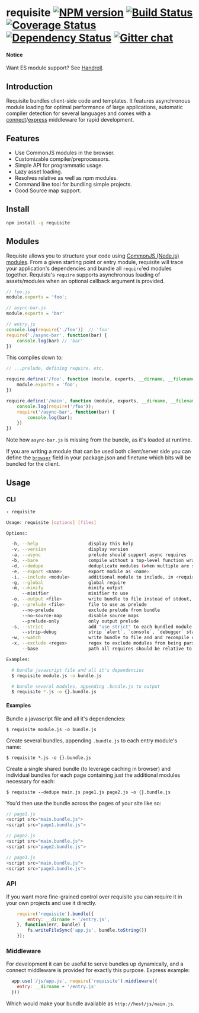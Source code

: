 # requisite [![NPM version][npm-img]][npm-url] [![Build Status][travis-img]][travis-url] [![Coverage Status][coveralls-img]][coveralls-url] [![Dependency Status][dependency-img]][dependency-url] [![Gitter chat][gitter-img]][gitter-url]

#### Notice
Want ES module support? See [Handroll](https://github.com/zeekay/handroll).

## Introduction
Requisite bundles client-side code and templates. It features asynchronous
module loading for optimal performance of large applications, automatic compiler
detection for several languages and comes with a
[connect][connect]/[express][express] middleware for rapid development.

## Features
- Use CommonJS modules in the browser.
- Customizable compiler/preprocessors.
- Simple API for programmatic usage.
- Lazy asset loading.
- Resolves relative as well as npm modules.
- Command line tool for bundling simple projects.
- Good Source map support.

## Install
```bash
npm install -g requisite
```

## Modules
Requiste allows you to structure your code using [CommonJS (Node.js)
modules][commonjs]. From a given starting point or entry module, requisite will
trace your application's dependencies and bundle all `require`'ed modules
together. Requiste's `require` supports asynchronous loading of assets/modules
when an optional callback argument is provided.

```javascript
// foo.js
module.exports = 'foo';

// async-bar.js
module.exports = 'bar'

// entry.js
console.log(require('./foo'))  // 'foo'
require('./async-bar', function(bar) {
    console.log(bar) // 'bar'
})
```

This compiles down to:

```javascript
// ...prelude, defining require, etc.

require.define('/foo', function (module, exports, __dirname, __filename) {
    module.exports = 'foo';
})

require.define('/main', function (module, exports, __dirname, __filename) {
    console.log(require('/foo'));
    require('/async-bar', function(bar) {
        console.log(bar);
    })
})
```

Note how `async-bar.js` is missing from the bundle, as it's loaded at runtime.

If you are writing a module that can be used both client/server side you can
define the [`browser`](browser-field) field in your package.json and finetune which bits will be
bundled for the client.

## Usage
### CLI
```bash
› requisite

Usage: requisite [options] [files]

Options:

  -h, --help                   display this help
  -v, --version                display version
  -a, --async                  prelude should support async requires
  -b, --bare                   compile without a top-level function wrapper
  -d, --dedupe                 deduplicate modules (when multiple are specified)
  -e, --export <name>          export module as <name>
  -i, --include <module>       additional module to include, in <require as>:<path to module> format
  -g, --global                 global require
  -m, --minify                 minify output
      --minifier               minifier to use
  -o, --output <file>          write bundle to file instead of stdout, {} may be used as a placeholder
  -p, --prelude <file>         file to use as prelude
      --no-prelude             exclude prelude from bundle
      --no-source-map          disable source maps
      --prelude-only           only output prelude
  -s, --strict                 add "use strict" to each bundled module
      --strip-debug            strip `alert`, `console`, `debugger` statements
  -w, --watch                  write bundle to file and and recompile on file changes
  -x, --exclude <regex>        regex to exclude modules from being parsed
      --base                   path all requires should be relative to

Examples:

  # bundle javascript file and all it's dependencies
  $ requisite module.js -o bundle.js

  # bundle several modules, appending .bundle.js to output
  $ requisite *.js -o {}.bundle.js
```

#### Examples
Bundle a javascript file and all it's dependencies:
```
$ requisite module.js -o bundle.js
```

Create several bundles, appending `.bundle.js` to each entry module's name:
```
$ requisite *.js -o {}.bundle.js
```

Create a single shared bundle (to leverage caching in browser) and individual
bundles for each page containing just the additional modules necessary for each:
```
$ requisite --dedupe main.js page1.js page2.js -o {}.bundle.js
```

You'd then use the bundle across the pages of your site like so:
```javascript
// page1.js
<script src="main.bundle.js">
<script src="page1.bundle.js">

// page2.js
<script src="main.bundle.js">
<script src="page2.bundle.js">

// page3.js
<script src="main.bundle.js">
<script src="page3.bundle.js">
```

### API
If you want more fine-grained control over requisite you can require it in your
own projects and use it directly.

```javascript
    require('requisite').bundle({
        entry: __dirname + '/entry.js',
    }, function(err, bundle) {
        fs.writeFileSync('app.js', bundle.toString())
    });
```

### Middleware
For development it can be useful to serve bundles up dynamically, and a connect
middleware is provided for exactly this purpose. Express example:

```javascript
  app.use('/js/app.js', require('requisite').middleware({
    entry: __dirname + '/entry.js'
  }))
```

Which would make your bundle available as `http://host/js/main.js`.

[browser-field]: https://gist.github.com/defunctzombie/4339901
[coffeescript]:  http://coffeescript.org
[commonjs]:      http://nodejs.org/docs/latest/api/modules.html#modules_modules
[connect]:       http://www.senchalabs.org/connect/
[express]:       http://expressjs.com/
[jade]:          http://jade-lang.com

[travis-img]:     https://img.shields.io/travis/zeekay/requisite.svg
[travis-url]:     https://travis-ci.org/zeekay/requisite
[coveralls-img]:  https://coveralls.io/repos/zeekay/requisite/badge.svg?branch=master&service=github
[coveralls-url]:  https://coveralls.io/github/zeekay/requisite?branch=master
[dependency-url]: https://david-dm.org/zeekay/requisite
[dependency-img]: https://david-dm.org/zeekay/requisite.svg
[npm-img]:        https://img.shields.io/npm/v/requisite.svg
[npm-url]:        https://www.npmjs.com/package/requisite
[gitter-img]:     https://badges.gitter.im/join-chat.svg
[gitter-url]:     https://gitter.im/zeekay/hi

<!-- not used -->
[downloads-img]:     https://img.shields.io/npm/dm/requisite.svg
[downloads-url]:     http://badge.fury.io/js/requisite
[devdependency-img]: https://david-dm.org/zeekay/requisite/dev-status.svg
[devdependency-url]: https://david-dm.org/zeekay/requisite#info=devDependencies
